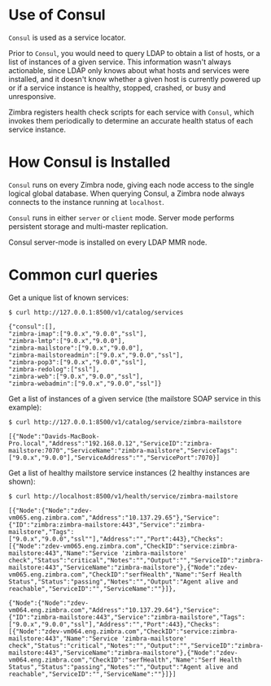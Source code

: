 # Use of Consul

`Consul` is used as a service locator.

Prior to `Consul`, you would need to query LDAP to obtain a list of hosts, or a list of instances of a given service. This information wasn't always actionable, since LDAP only knows about what hosts and services were installed, and it doesn't know whether a given host is currently powered up or if a service instance is healthy, stopped, crashed, or busy and unresponsive.

Zimbra registers health check scripts for each service with `Consul`, which invokes them periodically to determine an accurate health status of each service instance.

# How Consul is Installed

`Consul` runs on every Zimbra node, giving each node access to the single logical global database. When querying Consul, a Zimbra node always connects to the instance running at `localhost`.

`Consul` runs in either `server` or `client` mode. Server mode performs persistent storage and multi-master replication.

Consul server-mode is installed on every LDAP MMR node.

# Common curl queries

Get a unique list of known services:

```
$ curl http://127.0.0.1:8500/v1/catalog/services

{"consul":[],
"zimbra-imap":["9.0.x","9.0.0","ssl"],
"zimbra-lmtp":["9.0.x","9.0.0"],
"zimbra-mailstore":["9.0.x","9.0.0"],
"zimbra-mailstoreadmin":["9.0.x","9.0.0","ssl"],
"zimbra-pop3":["9.0.x","9.0.0","ssl"],
"zimbra-redolog":["ssl"],
"zimbra-web":["9.0.x","9.0.0","ssl"],
"zimbra-webadmin":["9.0.x","9.0.0","ssl"]}
```

Get a list of instances of a given service (the mailstore SOAP service in this example):

```
$ curl http://127.0.0.1:8500/v1/catalog/service/zimbra-mailstore

[{"Node":"Davids-MacBook-Pro.local","Address":"192.168.0.12","ServiceID":"zimbra-mailstore:7070","ServiceName":"zimbra-mailstore","ServiceTags":["9.0.x","9.0.0"],"ServiceAddress":"","ServicePort":7070}]
```

Get a list of healthy mailstore service instances (2 healthy instances are shown):

```
$ curl http://localhost:8500/v1/health/service/zimbra-mailstore

[{"Node":{"Node":"zdev-vm065.eng.zimbra.com","Address":"10.137.29.65"},"Service":{"ID":"zimbra:zimbra-mailstore:443","Service":"zimbra-mailstore","Tags":["9.0.x","9.0.0","ssl""],"Address":"","Port":443},"Checks":[{"Node":"zdev-vm065.eng.zimbra.com","CheckID":"service:zimbra-mailstore:443","Name":"Service 'zimbra-mailstore' check","Status":"critical","Notes":"","Output":"","ServiceID":"zimbra-mailstore:443","ServiceName":"zimbra-mailstore"},{"Node":"zdev-vm065.eng.zimbra.com","CheckID":"serfHealth","Name":"Serf Health Status","Status":"passing","Notes":"","Output":"Agent alive and reachable","ServiceID":"","ServiceName":""}]},

{"Node":{"Node":"zdev-vm064.eng.zimbra.com","Address":"10.137.29.64"},"Service":{"ID":"zimbra-mailstore:443","Service":"zimbra-mailstore","Tags":["9.0.x","9.0.0","ssl"],"Address":"","Port":443},"Checks":[{"Node":"zdev-vm064.eng.zimbra.com","CheckID":"service:zimbra-mailstore:443","Name":"Service 'zimbra-mailstore' check","Status":"critical","Notes":"","Output":"","ServiceID":"zimbra-mailstore:443","ServiceName":"zimbra-mailstore"},{"Node":"zdev-vm064.eng.zimbra.com","CheckID":"serfHealth","Name":"Serf Health Status","Status":"passing","Notes":"","Output":"Agent alive and reachable","ServiceID":"","ServiceName":""}]}]
```
